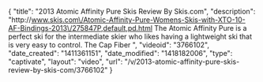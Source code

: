 {
    "title": "2013 Atomic Affinity Pure Skis Review By Skis.com",
    "description": "http:\/\/www.skis.com\/Atomic-Affinity-Pure-Womens-Skis-with-XTO-10-AF-Bindings-2013\/275847P,default,pd.html  The Atomic Affinity Pure is a perfect ski for the intermediate skier who likes having a lightweight ski that is very easy to control. The Cap Fiber ",
    "videoid": "3766102",
    "date_created": "1411361151",
    "date_modified": "1418182006",
    "type": "captivate",
    "layout": "video",
    "url": "\/v\/2013-atomic-affinity-pure-skis-review-by-skis-com\/3766102"
}